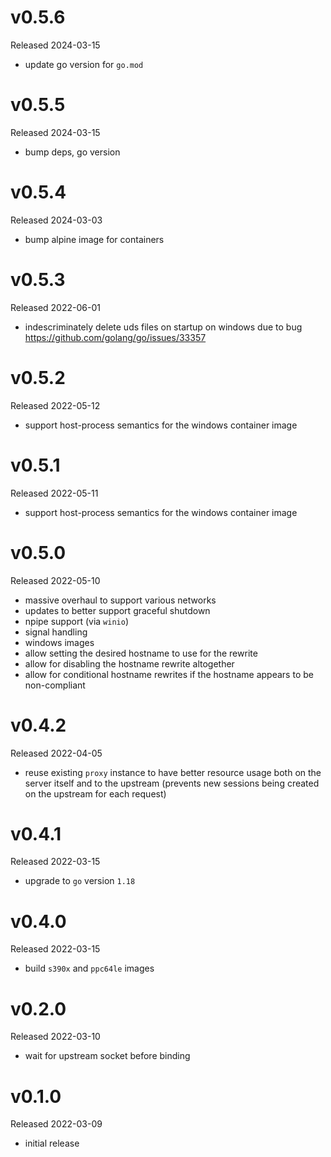 # v0.5.6

Released 2024-03-15

- update go version for `go.mod`

# v0.5.5

Released 2024-03-15

- bump deps, go version

# v0.5.4

Released 2024-03-03

- bump alpine image for containers

# v0.5.3

Released 2022-06-01

- indescriminately delete uds files on startup on windows due to bug
  https://github.com/golang/go/issues/33357

# v0.5.2

Released 2022-05-12

- support host-process semantics for the windows container image

# v0.5.1

Released 2022-05-11

- support host-process semantics for the windows container image

# v0.5.0

Released 2022-05-10

- massive overhaul to support various networks
- updates to better support graceful shutdown
- npipe support (via `winio`)
- signal handling
- windows images
- allow setting the desired hostname to use for the rewrite
- allow for disabling the hostname rewrite altogether
- allow for conditional hostname rewrites if the hostname appears to be
  non-compliant

# v0.4.2

Released 2022-04-05

- reuse existing `proxy` instance to have better resource usage both on the
  server itself and to the upstream (prevents new sessions being created on the
  upstream for each request)

# v0.4.1

Released 2022-03-15

- upgrade to `go` version `1.18`

# v0.4.0

Released 2022-03-15

- build `s390x` and `ppc64le` images

# v0.2.0

Released 2022-03-10

- wait for upstream socket before binding

# v0.1.0

Released 2022-03-09

- initial release

